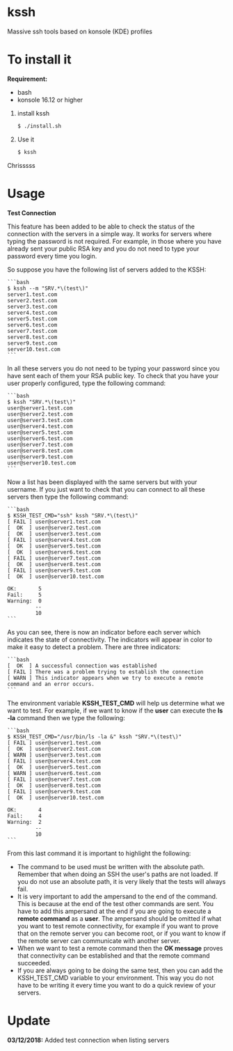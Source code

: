 # kssh
Massive ssh tools based on konsole (KDE) profiles

# To install it

**Requirement:**
- bash
- konsole 16.12 or higher

1. install kssh

    ```bash
    $ ./install.sh
    ```

2. Use it

    ```bash
    $ kssh
    ```

Chrisssss

# Usage

**Test Connection**

This feature has been added to be able to check the status of the connection with the servers in a simple way. It works for servers where typing the password is not required. For example, in those where you have already sent your public RSA key and you do not need to type your password every time you login.

So suppose you have the following list of servers added to the KSSH:

    ```bash
    $ kssh --m "SRV.*\(test\)"
    server1.test.com
    server2.test.com
    server3.test.com
    server4.test.com
    server5.test.com
    server6.test.com
    server7.test.com
    server8.test.com
    server9.test.com
    server10.test.com
    ```

In all these servers you do not need to be typing your password since you have sent each of them your RSA public key. To check that you have your user properly configured, type the following command:

    ```bash
    $ kssh "SRV.*\(test\)"
    user@server1.test.com
    user@server2.test.com
    user@server3.test.com
    user@server4.test.com
    user@server5.test.com
    user@server6.test.com
    user@server7.test.com
    user@server8.test.com
    user@server9.test.com
    user@server10.test.com
    ```

Now a list has been displayed with the same servers but with your username. If you just want to check that you can connect to all these servers then type the following command:

    ```bash
    $ KSSH_TEST_CMD="ssh" kssh "SRV.*\(test\)"
    [ FAIL ] user@server1.test.com
    [  OK  ] user@server2.test.com
    [  OK  ] user@server3.test.com
    [ FAIL ] user@server4.test.com
    [  OK  ] user@server5.test.com
    [  OK  ] user@server6.test.com
    [ FAIL ] user@server7.test.com
    [  OK  ] user@server8.test.com
    [ FAIL ] user@server9.test.com
    [  OK  ] user@server10.test.com

    OK:       5
    Fail:     5
    Warning:  0
             --
             10
    ```

As you can see, there is now an indicator before each server which indicates the state of connectivity. The indicators will appear in color to make it easy to detect a problem. There are three indicators:

    ```bash
    [  OK  ] A successful connection was established
    [ FAIL ] There was a problem trying to establish the connection
    [ WARN ] This indicator appears when we try to execute a remote command and an error occurs.
    ```

The environment variable **KSSH_TEST_CMD** will help us determine what we want to test. For example, if we want to know if the **user** can execute the **ls -la** command then we type the following:

    ```bash
    $ KSSH_TEST_CMD="/usr/bin/ls -la &" kssh "SRV.*\(test\)"
    [ FAIL ] user@server1.test.com
    [  OK  ] user@server2.test.com
    [ WARN ] user@server3.test.com
    [ FAIL ] user@server4.test.com
    [  OK  ] user@server5.test.com
    [ WARN ] user@server6.test.com
    [ FAIL ] user@server7.test.com
    [  OK  ] user@server8.test.com
    [ FAIL ] user@server9.test.com
    [  OK  ] user@server10.test.com

    OK:       4
    Fail:     4
    Warning:  2
             --
             10
    ```

From this last command it is important to highlight the following:
- The command to be used must be written with the absolute path. Remember that when doing an SSH the user's paths are not loaded. If you do not use an absolute path, it is very likely that the tests will always fail.
- It is very important to add the ampersand to the end of the command. This is because at the end of the test other commands are sent. You have to add this ampersand at the end if you are going to execute a **remote command** as a **user**. The ampersand should be omitted if what you want to test remote connectivity, for example if you want to prove that on the remote server you can become root, or if you want to know if the remote server can communicate with another server.
- When we want to test a remote command then the **OK message** proves that connectivity can be established and that the remote command succeeded.
- If you are always going to be doing the same test, then you can add the KSSH_TEST_CMD variable to your environment. This way you do not have to be writing it every time you want to do a quick review of your servers.

# Update

**03/12/2018:** Added test connection when listing servers
